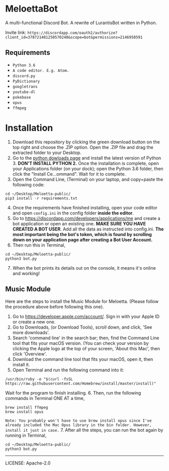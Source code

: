 # MeloettaBot


A multi-functional Discord Bot. A rewrite of LurantisBot written in Python.


Invite link: `https://discordapp.com/oauth2/authorize?client_id=378721481250570240&scope=bot&permissions=2146958591`


## Requirements
* `Python 3.6`
* `A code editor. E.g. Atom.`
* `discord.py`
* `PyDictionary`
* `googletrans`
* `youtube-dl`
* `pokebase`
* `opus`
* `ffmpeg`

# Installation

1. Download this repository by clicking the green download button on the top right and choose the .ZIP option. Open the .ZIP file and drag the extracted folder to your Desktop.
2. Go to the [python dowloads page](https://www.python.org/downloads/) and install the latest version of Python 3. **DON'T INSTALL PYTHON 2.** Once the installation is complete, open your Applications folder (on your dock); open the Python 3.6 folder, then click the "Install Ce...ommand". Wait for it to complete.
3. Open the Command Line, (Terminal) on your laptop, and copy+paste the following code:
```
cd ~/Desktop/Meloetta-public/
pip3 install -r requirements.txt
```
4. Once the requirements have finished installing, open your code editor and open `config.ini` in the config folder **inside the editor**.
5. Go to https://discordapp.com/developers/applications/me and create a bot application or open an existing one. **MAKE SURE YOU HAVE CREATED A BOT USER**. Add all the data as instructed into config.ini. **The most important being the bot's token, which is found by scrolling down on your application page after creating a Bot User Account.**
6. Then run this in Terminal,
```
cd ~/Desktop/Meloetta-public/
python3 bot.py
```
7. When the bot prints its details out on the console, it means it's online and working!

## Music Module

Here are the steps to install the Music Module for Meloetta. (Please follow the procedure above before following this one).

1. Go to https://developer.apple.com/account/. Sign in with your Apple ID or create a new one.
2. Go to Downloads, (or Download Tools), scroll down, and click, 'See more downloads'.
3. Search 'command line' in the search bar; then, find the Command Line tool that fits your macOS version. (You can check your version by clicking the Apple logo at the top of your screen, 'About this Mac', then click 'Overview'.
4. Download the command line tool that fits your macOS, open it, then install it.
5. Open Terminal and run the following command into it:
```
/usr/bin/ruby -e "$(curl -fsSL https://raw.githubusercontent.com/Homebrew/install/master/install)"
```
Wait for the program to finish installing.
6. Then, run the following commands in Terminal ONE AT a time,
```
brew install ffmpeg
brew install opus
```

`Note: You probably won't have to use brew install opus since I've already included the Mac Opus library in the bin folder. However, install it just in case.`
7. After all the steps, you can run the bot again by running in Terminal,
```
cd ~/Desktop/Meloetta-public/
python3 bot.py
```

***

LICENSE: Apache-2.0





